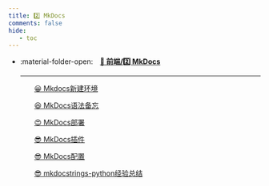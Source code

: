 ```yaml
---
title: 2️⃣ MkDocs
comments: false
hide:
   - toc
---
```


<div class="grid cards index-info" markdown>

-   :material-folder-open:&emsp;__[🎈 前端/2️⃣ MkDocs](./index.md)__

	---

	&emsp;&emsp;[😀 Mkdocs新建环境](./A.md)

	&emsp;&emsp;[😆 MkDocs语法备忘](./B.md)

	&emsp;&emsp;[😍 MkDocs部署](./C.md)

	&emsp;&emsp;[😎 MkDocs插件](./D.md)

	&emsp;&emsp;[😎 MkDocs配置](./E.md)

	&emsp;&emsp;[😎 mkdocstrings-python经验总结](./F.md)

</div>